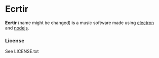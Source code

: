 # Ecrtir
**Ecrtir** (name might be changed) is a music software made using [electron](https://electron.atom.io/) and [nodejs](https://nodejs.org/en/).

### License
See LICENSE.txt
